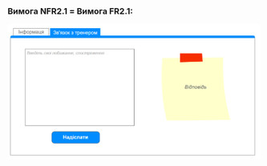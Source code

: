 ### Вимога NFR2.1 = Вимога FR2.1:

![mindMapImage](https://github.com/oleksandrblazhko/ai204-kuminov/blob/ai204-kuminov_with_laboratory_work_3/1.4-FuncNonFuncRequirements/1.4.4-NFRUserInterfaceOUTPUT/FR2.1.jpg)
